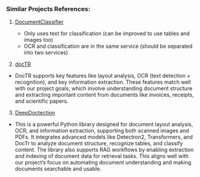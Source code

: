 ### Similar Projects References:
1. [DocumentClassifier](https://github.com/conditionedstimulus/DocumentClassifier/tree/main)  
   - Only uses text for classification (can be improved to use tables and images too)  
   - OCR and classification are in the same service (should be separated into two services)


2.  [docTR](https://github.com/mindee/doctr)  
   - DocTR supports key features like layout analysis, OCR (text detection + recognition), and key information extraction. These features match well with our project goals, which involve understanding document structure and extracting important content from documents like invoices, receipts, and scientific papers.

3.  [DeepDoctection](https://github.com/deepdoctection/deepdoctection)
   -  This is a powerful Python library designed for document layout analysis, OCR, and information extraction, supporting both scanned images and PDFs. It integrates advanced models like Detectron2, Transformers, and DocTr to analyze document structure, recognize tables, and classify content. The library also supports RAG workflows by enabling extraction and indexing of document data for retrieval tasks. This aligns well with our project’s focus on automating document understanding and making documents searchable and usable.
